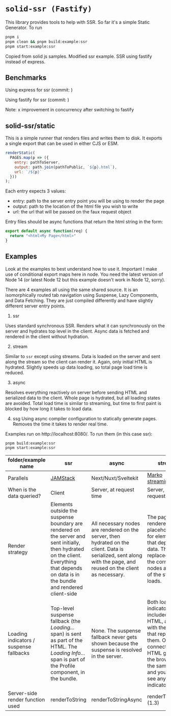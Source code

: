 # `solid-ssr (Fastify)`

This library provides tools to help with SSR. So far it's a simple Static Generator.
To run
```bash
pnpm i
pnpm clean && pnpm build:example:ssr
pnpm start:example:ssr
```

Copied from solid js samples. Modified ssr example.
SSR using fastify instead of express.

## Benchmarks

Using express for ssr (commit: )

Using fastify for ssr (commit: )


Note: x improvement in concurrency after switching to fastify

## solid-ssr/static

This is a simple runner that renders files and writes them to disk. It exports a single export that can be used in either CJS or ESM.

```js
renderStatic(
  PAGES.map(p => ({
    entry: pathToServer,
    output: path.join(pathToPublic, `${p}.html`),
    url: `/${p}`
  }))
);
```

Each entry expects 3 values:
* entry: path to the server entry point you will be using to render the page
* output: path to the location of the html file you wish to write
* url: the url that will be passed on the faux request object

Entry files should be async functions that return the html string in the form:
```js
export default async function(req) {
  return "<html>My Page</html>"
}
```

## Examples

Look at the examples to best understand how to use it. Important I make use of conditional export maps here in node. You need the latest version of Node 14 (or latest Node 12 but this example doesn't work in Node 12, sorry).

There are 4 examples all using the same shared source. It is an isomorphically routed tab navigation using Suspense, Lazy Components, and Data Fetching. They are just compiled differently and have slightly different server entry points.

1. ssr

Uses standard synchronous SSR. Renders what it can synchronously on the server and hydrates top level in the client. Async data is fetched and rendered in the client without hydration.

2. stream

Similar to `ssr` except using streams. Data is loaded on the server and sent along the stream so the client can render it. Again, only initial HTML is hydrated. Slightly speeds up data loading, so total page load time is reduced.

3. async

Resolves everything reactively on server before sending HTML and serialized data to the client. Whole page is hydrated, but all loading states are avoided. Total load time is similar to streaming, but time to first paint is blocked by how long it takes to load data.

4. ssg
Using async compiler configuration to statically generate pages. Removes the time it takes to render real time.

Examples run on http://localhost:8080/. To run them (in this case ssr):
```
pnpm build:example:ssr
pnpm start:example:ssr
```

|folder/example name|ssr|async|stream|ssg|
|--- |--- |--- |--- |--- |
|Parallels|[JAMStack]("https://jamstack.org/what-is-jamstack/")|Next/Nuxt/Sveltekit|[Marko streaming](https://tech.ebayinc.com/engineering/async-fragments-rediscovering-progressive-html-rendering-with-marko/)|Static site generators|
|When is the data queried?|Client|Server, at request time|Server, at request time|Server, at build-time|
|Render strategy|Elements outside the suspense boundary are rendered on the server and sent initially, then hydrated on the client. Everything that depends on data is in the bundle and rendered client-side|All necessary nodes are rendered on the server, then hydrated on the client. Data is serialized, sent along with the page, and reused on the client as necessary.|The page is rendered with placeholders for elements that depend on data. These are replaced with the correct nodes as more of the stream loads.|Same as async, but the rendering is done ahead of time|
|Loading indicators / suspense fallbacks|Top-level suspense fallback (the _Loading…_ span) is sent as part of the HTML. The _Loading Info…_ span is part of the Profile component, in the bundle.|None. The suspense fallback never gets shown because the suspense is resolved in the server.|Both loading indicators are included in the HTML, along with the scripts that replace them. On a slow connection, the HTML gets to the browser at the same time, and you don’t see any loading indicators.|Same as async|
|Server-side render function used|renderToString|renderToStringAsync|renderToStream (1.3)|renderToStringAsync|
